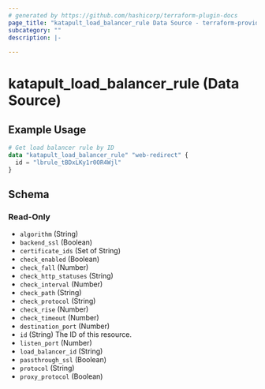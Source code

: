 ```yaml
---
# generated by https://github.com/hashicorp/terraform-plugin-docs
page_title: "katapult_load_balancer_rule Data Source - terraform-provider-katapult"
subcategory: ""
description: |-
  
---
```


# katapult_load_balancer_rule (Data Source)



## Example Usage

```terraform
# Get load balancer rule by ID
data "katapult_load_balancer_rule" "web-redirect" {
  id = "lbrule_tBDxLKy1r0OR4Wjl"
}
```

<!-- schema generated by tfplugindocs -->
## Schema

### Read-Only

- `algorithm` (String)
- `backend_ssl` (Boolean)
- `certificate_ids` (Set of String)
- `check_enabled` (Boolean)
- `check_fall` (Number)
- `check_http_statuses` (String)
- `check_interval` (Number)
- `check_path` (String)
- `check_protocol` (String)
- `check_rise` (Number)
- `check_timeout` (Number)
- `destination_port` (Number)
- `id` (String) The ID of this resource.
- `listen_port` (Number)
- `load_balancer_id` (String)
- `passthrough_ssl` (Boolean)
- `protocol` (String)
- `proxy_protocol` (Boolean)


